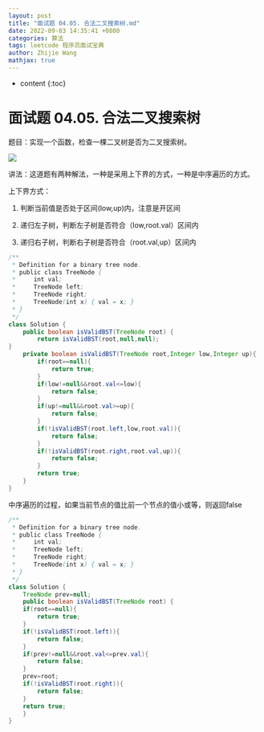```yaml
---
layout: post
title: "面试题 04.05. 合法二叉搜索树.md"
date: 2022-09-03 14:35:41 +0800
categories: 算法
tags: leetcode 程序员面试宝典
author: Zhijie Wang
mathjax: true
---
```



* content
{:toc}














# 面试题 04.05. 合法二叉搜索树

题目：实现一个函数，检查一棵二叉树是否为二叉搜索树。



![](D:/下载/youdaonote-pull-master/youdaonote-pull-master/youdaonote/youdaonote-images/WEBRESOURCE7dfc51a20d3fa59237c61ec98720dab9.png)

讲法：这道题有两种解法，一种是采用上下界的方式，一种是中序遍历的方式。

上下界方式：

1. 判断当前值是否处于区间(low,up)内，注意是开区间

2. 递归左子树，判断左子树是否符合（low,root.val）区间内

3. 递归右子树，判断右子树是否符合（root.val,up）区间内

```java
/**
 * Definition for a binary tree node.
 * public class TreeNode {
 *     int val;
 *     TreeNode left;
 *     TreeNode right;
 *     TreeNode(int x) { val = x; }
 * }
 */
class Solution {
    public boolean isValidBST(TreeNode root) {
        return isValidBST(root,null,null);
}
    private boolean isValidBST(TreeNode root,Integer low,Integer up){
        if(root==null){
            return true;
        }
        if(low!=null&&root.val<=low){
            return false;
        }
        if(up!=null&&root.val>=up){
            return false;
        }
        if(!isValidBST(root.left,low,root.val)){
            return false;
        }
        if(!isValidBST(root.right,root.val,up)){
            return false;
        }
        return true;
    }
}
```

中序遍历的过程，如果当前节点的值比前一个节点的值小或等，则返回false

```java
/**
 * Definition for a binary tree node.
 * public class TreeNode {
 *     int val;
 *     TreeNode left;
 *     TreeNode right;
 *     TreeNode(int x) { val = x; }
 * }
 */
class Solution {
    TreeNode prev=null;
    public boolean isValidBST(TreeNode root) {
    if(root==null){
        return true;
    }
    if(!isValidBST(root.left)){
        return false;
    }
    if(prev!=null&&root.val<=prev.val){
        return false;
    }
    prev=root;
    if(!isValidBST(root.right)){
        return false;
    }
    return true;
    }    
}
```

